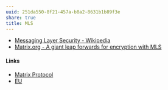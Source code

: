 ```yaml
---
uuid: 251da550-8f21-457a-b8a2-8631b1b89f3e
share: true
title: MLS
---
```

* [Messaging Layer Security - Wikipedia](https://en.wikipedia.org/wiki/Messaging_Layer_Security)
* [Matrix.org - A giant leap forwards for encryption with MLS](https://matrix.org/blog/2023/07/a-giant-leap-with-mls/)


#### Links

* [Matrix Protocol](../2ee75330-e978-4eec-ae45-7df5576815e6)
* [EU](../bdb6341e-a217-45cf-9d00-b3271ba36795)
